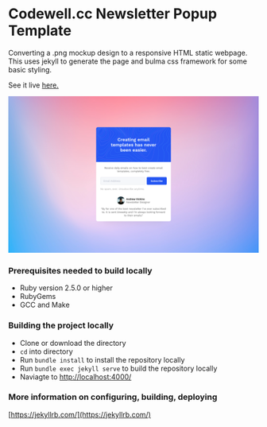 # Codewell.cc Newsletter Popup Template

Converting a .png mockup design to a responsive HTML static webpage. This uses jekyll to generate the page and bulma css framework for some basic styling.

See it live [here.](https://naughty-carson-91e39f.netlify.app/)

![codewell newsletter popup design](Newsletter%20Popup%20Starter%20Files/Design/NewsieNewsletterDesktopView.png)

### Prerequisites needed to build locally

- Ruby version 2.5.0 or higher
- RubyGems
- GCC and Make

### Building the project locally

- Clone or download the directory
- `cd` into directory
- Run `bundle install` to install the repository locally
- Run `bundle exec jekyll serve` to build the repository locally
- Naviagte to [http://localhost:4000/](http://localhost:4000/)

### More information on configuring, building, deploying

[https://jekyllrb.com/](https://jekyllrb.com/)
